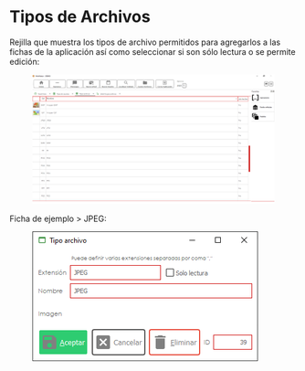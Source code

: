 # Tipos de Archivos

Rejilla que muestra los tipos de archivo permitidos para agregarlos a las fichas de la aplicación así como seleccionar si son sólo lectura o se permite edición:

<figure><img src="../../../.gitbook/assets/imagen (2) (1) (4) (1).png" alt=""><figcaption></figcaption></figure>

Ficha de ejemplo > JPEG:

<figure><img src="../../../.gitbook/assets/imagen (1) (10).png" alt=""><figcaption></figcaption></figure>
